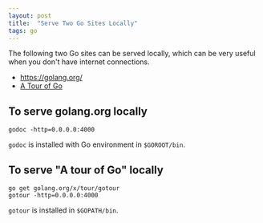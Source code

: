```yaml
---
layout: post
title:  "Serve Two Go Sites Locally"
tags: go
---
```


The following two Go sites can be served locally, which can be very useful when you don't have internet connections.

- <https://golang.org/>
- [A Tour of Go](https://tour.golang.org/welcome/1)

## To serve golang.org locally
```
godoc -http=0.0.0.0:4000
```
```godoc``` is installed with Go environment in ```$GOROOT/bin```.

## To serve "A tour of Go" locally
```
go get golang.org/x/tour/gotour
gotour -http=0.0.0.0:4000
```
```gotour``` is installed in ```$GOPATH/bin```.

